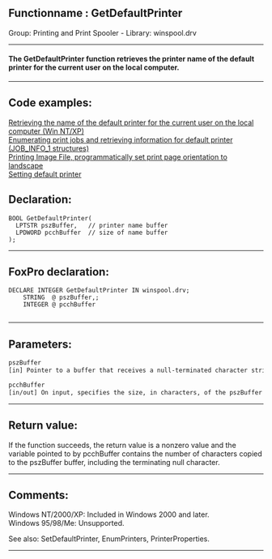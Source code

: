 <link rel="stylesheet" type="text/css" href="../../css/win32api.css">  
<link rel="stylesheet" href="https://cdnjs.cloudflare.com/ajax/libs/font-awesome/4.7.0/css/font-awesome.min.css">

## Functionname : GetDefaultPrinter
Group: Printing and Print Spooler - Library: winspool.drv    
***  


#### The GetDefaultPrinter function retrieves the printer name of the default printer for the current user on the local computer.
***  


## Code examples:
[Retrieving the name of the default printer for the current user on the local computer (Win NT/XP)](../../samples/sample_360.md)  
[Enumerating print jobs and retrieving information for default printer (JOB_INFO_1 structures)](../../samples/sample_368.md)  
[Printing Image File, programmatically set print page orientation to landscape](../../samples/sample_555.md)  
[Setting default printer](../../samples/sample_589.md)  

## Declaration:
```foxpro  
BOOL GetDefaultPrinter(
  LPTSTR pszBuffer,   // printer name buffer
  LPDWORD pcchBuffer  // size of name buffer
);  
```  
***  


## FoxPro declaration:
```foxpro  
DECLARE INTEGER GetDefaultPrinter IN winspool.drv;
	STRING  @ pszBuffer,;
	INTEGER @ pcchBuffer
  
```  
***  


## Parameters:
```txt  
pszBuffer
[in] Pointer to a buffer that receives a null-terminated character string containing the default printer name.

pcchBuffer
[in/out] On input, specifies the size, in characters, of the pszBuffer buffer.  
```  
***  


## Return value:
If the function succeeds, the return value is a nonzero value and the variable pointed to by pcchBuffer contains the number of characters copied to the pszBuffer buffer, including the terminating null character.  
***  


## Comments:
Windows NT/2000/XP: Included in Windows 2000 and later.  
Windows 95/98/Me: Unsupported.  
  
See also: SetDefaultPrinter, EnumPrinters, PrinterProperties.  
  
***  

